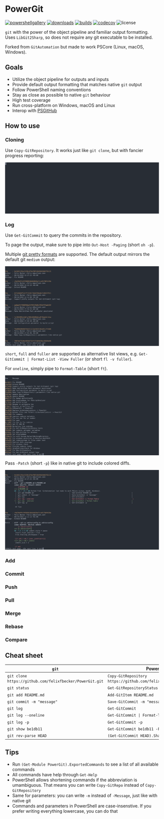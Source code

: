 # PowerGit

[![powershellgallery](https://img.shields.io/powershellgallery/v/PowerGit.svg)](https://www.powershellgallery.com/packages/PowerGit)
[![downloads](https://img.shields.io/powershellgallery/dt/PowerGit.svg?label=downloads)](https://www.powershellgallery.com/packages/PowerGit)
[![builds](https://img.shields.io/vso/build/felixfbecker/3de339ed-a9c4-4785-b858-fb695061bbf4/2.svg)](https://felixfbecker.visualstudio.com/PowerGit/_build/latest?definitionId=2&branch=master)
[![codecov](https://codecov.io/gh/felixfbecker/PowerGit/branch/master/graph/badge.svg)](https://codecov.io/gh/felixfbecker/PowerGit)
![license](https://img.shields.io/github/license/felixfbecker/PowerGit.svg)

`git` with the power of the object pipeline and familiar output formatting.  
Uses `LibGit2Sharp`, so does not require any git executable to be installed.

Forked from `GitAutomation` but made to work PSCore (Linux, macOS, Windows).

## Goals

- Utilize the object pipeline for outputs and inputs
- Provide default output formatting that matches native `git` output
- Follow PowerShell naming conventions
- Stay as close as possible to native `git` behaviour
- High test coverage
- Run cross-platform on Windows, macOS and Linux
- Interop with [PSGitHub](https://github.com/pcgeek86/PSGitHub)

## How to use

### Cloning

Use `Copy-GitRepository`. It works just like `git clone`, but with fancier progress reporting:

![Copy-GitRepository demo](./Screenshots/Copy-GitRepository.svg)

### Log

Use `Get-GitCommit` to query the commits in the repository.  

To page the output, make sure to pipe into `Out-Host -Paging` (short `oh -p`).

Multiple [git pretty formats](https://git-scm.com/docs/pretty-formats) are supported.
The default output mirrors the default git `medium` output:

![Get-GitCommit demo](./Screenshots/Get-GitCommit.svg)

`short`, `full` and `fuller` are supported as alternative list views, e.g. `Get-GitCommit | Format-List -View Fuller` (or short `fl -v fuller`).

For `oneline`, simply pipe to `Format-Table` (short `ft`).

![Get-GitCommit | Format-List -View Oneline demo](./Screenshots/Get-GitCommit-Oneline.svg)

Pass `-Patch` (short `-p`) like in native git to include colored diffs.

![Get-GitCommit -Patch demo](./Screenshots/Get-GitCommit-Patch.svg)

### Add

### Commit

### Push

### Pull

### Merge

### Rebase

### Compare

## Cheat sheet

| `git`                                                    | PowerGit                                                          |
| -------------------------------------------------------- | ----------------------------------------------------------------- |
| `git clone https://github.com/felixfbecker/PowerGit.git` | `Copy-GitRepository https://github.com/felixfbecker/PowerGit.git` |
| `git status`                                             | `Get-GitRepositoryStatus`                                         |
| `git add README.md`                                      | `Add-GitItem README.md`                                           |
| `git commit -m "message"`                                | `Save-GitCommit -m "message"`                                     |
| `git log`                                                | `Get-GitCommit`                                                   |
| `git log --oneline`                                      | `Get-GitCommit \| Format-Table`                                   |
| `git log -p`                                             | `Get-GitCommit -p`                                                |
| `git show be1db11`                                       | `Get-GitCommit be1db11 -Patch`                                    |
| `git rev-parse HEAD`                                     | `(Get-GitCommit HEAD).Sha`                                        |

## Tips

- Run `(Get-Module PowerGit).ExportedCommands` to see a list of all available commands
- All commands have help through `Get-Help`
- PowerShell allows shortening commands if the abbreviation is umambiguous. That means you can write `Copy-GitRepo` instead of `Copy-GitRepository`
- Same for parameters: you can write `-m` instead of `-Message`, just like with native git
- Commands and parameters in PowerShell are case-insenstive. If you prefer writing everything lowercase, you can do that
